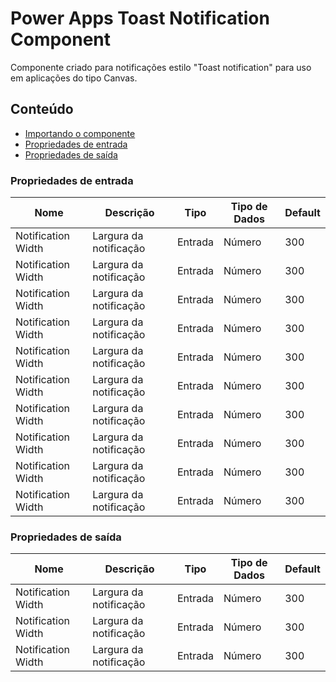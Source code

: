 # Power Apps Toast Notification Component
Componente criado para notificações estilo "Toast notification" para uso em aplicações do tipo Canvas.

## Conteúdo

- [Importando o componente](https://github.com/eduardoreisfernandes/Power-Apps-Toast-Notification-Component/blob/main/Importando%20o%20componente.md)
- [Propriedades de entrada](#proriedades-de-entrada)
- [Propriedades de saída](#proriedades-de-said)

### Propriedades de entrada

| Nome | Descrição | Tipo | Tipo de Dados | Default |
| - | - | - | - | - |
| Notification Width | Largura da notificação | Entrada | Número | 300 |
| Notification Width | Largura da notificação | Entrada | Número | 300 |
| Notification Width | Largura da notificação | Entrada | Número | 300 |
| Notification Width | Largura da notificação | Entrada | Número | 300 |
| Notification Width | Largura da notificação | Entrada | Número | 300 |
| Notification Width | Largura da notificação | Entrada | Número | 300 |
| Notification Width | Largura da notificação | Entrada | Número | 300 |
| Notification Width | Largura da notificação | Entrada | Número | 300 |
| Notification Width | Largura da notificação | Entrada | Número | 300 |
| Notification Width | Largura da notificação | Entrada | Número | 300 |

### Propriedades de saída

| Nome | Descrição | Tipo | Tipo de Dados | Default |
| - | - | - | - | - |
| Notification Width | Largura da notificação | Entrada | Número | 300 |
| Notification Width | Largura da notificação | Entrada | Número | 300 |
| Notification Width | Largura da notificação | Entrada | Número | 300 |

